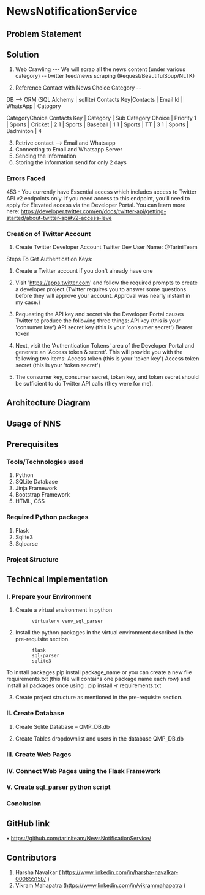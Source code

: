 # NewsNotificationService
## **Problem Statement**


## **Solution**

1) Web Crawling --- We will scrap all the news content (under various category) -- twitter feed/news scraping (Request/BeautifulSoup/NLTK)

2) Reference Contact with News Choice Category -- 

DB --> ORM (SQL Alchemy | sqllite)
Contacts 
Key|Contacts | Email Id | WhatsApp | Catogory 

CategoryChoice
Contacts Key | Category | Sub Category Choice | Priority 
1 | Sports | Cricket | 2
1 | Sports | Baseball | 1
1 | Sports | TT | 3
1 | Sports | Badminton | 4


3) Retrive contact --> Email and Whatsapp 
4) Connecting to Email and Whatsapp Server 
5) Sending the Information 
6) Storing the information send for only 2 days 

### Errors Faced 

453 - You currently have Essential access which includes access to Twitter API v2 endpoints only. If you need access to this endpoint, you’ll need to apply for Elevated access via the Developer Portal. You can learn more here: https://developer.twitter.com/en/docs/twitter-api/getting-started/about-twitter-api#v2-access-leve


### Creation of Twitter Account 

1) Create Twitter Developer Account
Twitter Dev User Name: @TariniTeam

Steps To Get Authentication Keys:
1) Create a Twitter account if you don't already have one
2) Visit 'https://apps.twitter.com' and follow the required prompts to create a developer project (Twitter requires you to    answer some questions before they will approve your account. Approval was nearly instant in my case.)
3) Requesting the API key and secret via the Developer Portal causes Twitter to produce the following three things:
   API key (this is your 'consumer key')
   API secret key (this is your 'consumer secret')
   Bearer token
4) Next, visit the 'Authentication Tokens' area of the Developer Portal and generate an 'Access token & secret'. This will    provide you with the following two items:
   Access token (this is your 'token key')
   Access token secret (this is your 'token secret')

5) The consumer key, consumer secret, token key, and token secret should be sufficient to do Twitter API calls (they were    for me).





## **Architecture Diagram**



## **Usage of NNS**




## **Prerequisites**


### Tools/Technologies used


1.	Python
2.	SQLite Database
3.	Jinja Framework
4.	Bootstrap Framework
5.	HTML, CSS


### Required Python packages

1.	Flask
2.	Sqlite3
3.	Sqlparse 


### Project Structure



## **Technical Implementation**


### I.	Prepare your Environment


1.	Create a virtual environment in python 

              virtualenv venv_sql_parser


2.	Install the python packages in the virtual environment described in the pre-requisite section.

              flask
              sql-parser
              sqlite3

To install packages pip install package_name or you can create a new file requirements.txt (this file will contains one package name each row) and install all packages once using : pip install -r requirements.txt
 
 
3.	Create project structure as mentioned in the pre-requisite section.


### II.	Create Database


1.	Create Sqlite Database – QMP_DB.db

 
2.	Create Tables dropdownlist and users in the database QMP_DB.db
 

### III.	Create Web Pages


 
 


### IV.	Connect Web Pages using the Flask Framework



### V.	Create sql_parser python script



### **Conclusion**



## **GitHub link**

•	https://github.com/tariniteam/NewsNotificationService/

## **Contributors**

1.	Harsha Navalkar ( https://www.linkedin.com/in/harsha-navalkar-00085515b/ )
2.	Vikram Mahapatra (https://www.linkedin.com/in/vikrammahapatra  )


